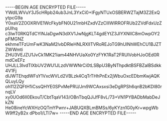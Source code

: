 -----BEGIN AGE ENCRYPTED FILE-----
YWdlLWVuY3J5cHRpb24ub3JnL3YxCi0+IFgyNTUxOSBERWZTajM3Z2ExQytpcG9a
Y0xaV2ZOOXRlVE1WcFkybFN0U21mbHZxdVZzClllWlRROFRUb2ZVdFdxUzZpUlhq
c3IwT0RKQTdCYlNJaDgwN3dXV1JwNjgKLT4gdEYtZ3JlYXNlIC8mOwpOY2pFMGNZ
ekhmeTFzUmFwK3NaM2lvbDRleHNLRXllTVRoREJoTG9hUlNhWEhCU1BJZTZWWmti
ZHU3VEJZU1JvCk1MK21iam44NHVUaXo0YzFYK1RaT2FRUlVobHJoOEd0RmdCeEFz
UHJLL3IvdTlXbUV2WU1JLzdVWWNrCi0tLSBpU3ByNThpdktBSFBZalBSdkk4V1Fj
dlJWTEhqdWFsY1VxcWVLd2VBLzk4CqTrTHhPnEx2jWbuOxcEDbmKwjAQKQLuyLQy
oh112ZQFtH1iCssQHYE0SPvMePRU/Jm9WCAxsxsi3eDgRPSh6qnB2bKDl80rnqLV
xy0UOd6lI0EkouT/CbtTqaV143/OBnTbqQJiJfF8vL/73+VN1PYBADbMabDeJkZN
He08ineYcWXHzOQTmYPwnr+JABUQXBLmBMSs/6yKYzn1G0yKr+wpgWbW9ff2yB2x
dPbo1/LTI7w=
-----END AGE ENCRYPTED FILE-----
